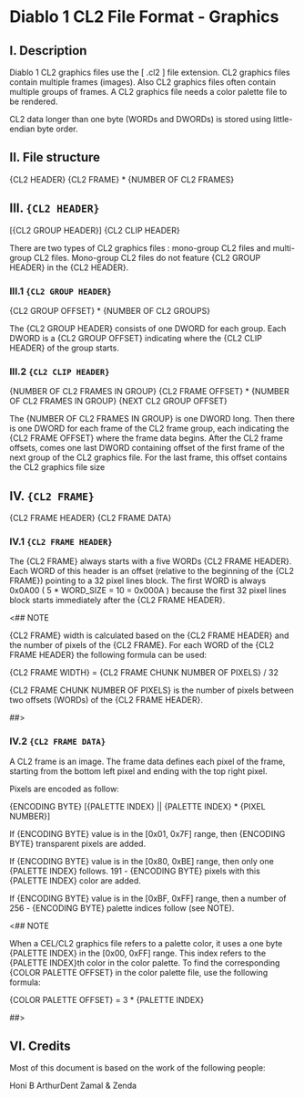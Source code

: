 # Diablo 1 CL2 File Format - Graphics

## I. Description

Diablo 1 CL2 graphics files use the [ .cl2 ] file extension.
CL2 graphics files contain multiple frames (images).
Also CL2 graphics files often contain multiple groups of frames.
A CL2 graphics file needs a color palette file to be rendered.

CL2 data longer than one byte (WORDs and DWORDs) is stored
using little-endian byte order.

## II. File structure

{CL2 HEADER}
{CL2 FRAME} * {NUMBER OF CL2 FRAMES}


## III. `{CL2 HEADER}`

[{CL2 GROUP HEADER}]
{CL2 CLIP HEADER}

There are two types of CL2 graphics files : mono-group CL2 files and multi-group CL2 files.
Mono-group CL2 files do not feature {CL2 GROUP HEADER} in the {CL2 HEADER}.

### III.1 `{CL2 GROUP HEADER}`

{CL2 GROUP OFFSET} * {NUMBER OF CL2 GROUPS}

The {CL2 GROUP HEADER} consists of one DWORD for each group.
Each DWORD is a {CL2 GROUP OFFSET} indicating where the {CL2 CLIP HEADER} 
of the group starts.


### III.2 `{CL2 CLIP HEADER}`

{NUMBER OF CL2 FRAMES IN GROUP}
{CL2 FRAME OFFSET} * {NUMBER OF CL2 FRAMES IN GROUP}
{NEXT CL2 GROUP OFFSET}

The {NUMBER OF CL2 FRAMES IN GROUP} is one DWORD long.
Then there is one DWORD for each frame of the CL2 frame group,
each indicating the {CL2 FRAME OFFSET} where the frame data begins.
After the CL2 frame offsets, comes one last DWORD containing offset of the
first frame of the next group of the CL2 graphics file.
For the last frame, this offset contains the CL2 graphics file size 

## IV. `{CL2 FRAME}`

{CL2 FRAME HEADER}
{CL2 FRAME DATA}


### IV.1 `{CL2 FRAME HEADER}`

The {CL2 FRAME} always starts with a five WORDs {CL2 FRAME HEADER}.
Each WORD of this header is an offset (relative to the beginning of the {CL2 FRAME}) 
pointing to a 32 pixel lines block. The first WORD is always 0x0A00 ( 5 * WORD_SIZE = 10 = 0x000A ) 
because the first 32 pixel lines block starts immediately after the {CL2 FRAME HEADER}.

<## NOTE

{CL2 FRAME} width is calculated based on the {CL2 FRAME HEADER} and the number of pixels
of the {CL2 FRAME}.
For each WORD of the {CL2 FRAME HEADER} the following formula can be used:

{CL2 FRAME WIDTH} = {CL2 FRAME CHUNK NUMBER OF PIXELS} / 32

{CL2 FRAME CHUNK NUMBER OF PIXELS} is the number of pixels 
between two offsets (WORDs) of the {CL2 FRAME HEADER}.

##>

### IV.2 `{CL2 FRAME DATA}`

A CL2 frame is an image.
The frame data defines each pixel of the frame, starting from the bottom left pixel
and ending with the top right pixel.

Pixels are encoded as follow:

{ENCODING BYTE}
[{PALETTE INDEX} || {PALETTE INDEX} * {PIXEL NUMBER}]

If {ENCODING BYTE} value is in the [0x01, 0x7F] range,
then {ENCODING BYTE} transparent pixels are added.

If {ENCODING BYTE} value is in the [0x80, 0xBE] range,
then only one {PALETTE INDEX} follows. 191 - {ENCODING BYTE} pixels with
this {PALETTE INDEX} color are added. 

If {ENCODING BYTE} value is in the [0xBF, 0xFF] range,
then a number of 256 - {ENCODING BYTE} palette indices follow (see NOTE).

<## NOTE

When a CEL/CL2 graphics file refers to a palette color, 
it uses a one byte {PALETTE INDEX} in the [0x00, 0xFF] range.
This index refers to the {PALETTE INDEX}th color in the color palette.
To find the corresponding {COLOR PALETTE OFFSET} 
in the color palette file, use the following formula:

{COLOR PALETTE OFFSET} = 3 * {PALETTE INDEX}

##>

## VI. Credits

Most of this document is based on the work of the following people:

Honi B
ArthurDent
Zamal & Zenda
